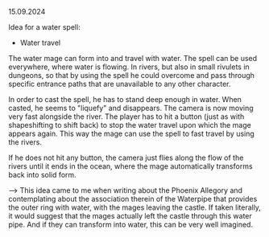 

15.09.2024

Idea for a water spell:

* Water travel

The water mage can form into and travel with water.
The spell can be used everywhere, where water is flowing.
In rivers, but also in small rivulets in dungeons, so that
by using the spell he could overcome and pass through specific
entrance paths that are unavailable to any other character.

In order to cast the spell, he has to stand deep enough in water.
When casted, he seems to "liquefy" and disappears.
The camera is now moving very fast alongside the river.
The player has to hit a button (just as with shapeshifting
to shift back) to stop the water travel upon which the mage
appears again. This way the mage can use the spell to 
fast travel by using the rivers.

If he does not hit any button, the camera just flies along
the flow of the rivers until it ends in the ocean, where
the mage automatically transforms back into solid form. 

--> This idea came to me when writing about the 
Phoenix Allegory and contemplating about the association therein
of the Waterpipe that provides the outer ring with water, with
the mages leaving the castle. If taken literally,
it would suggest that the mages actually left the castle
through this water pipe. And if they can transform into water,
this can be very well imagined. 